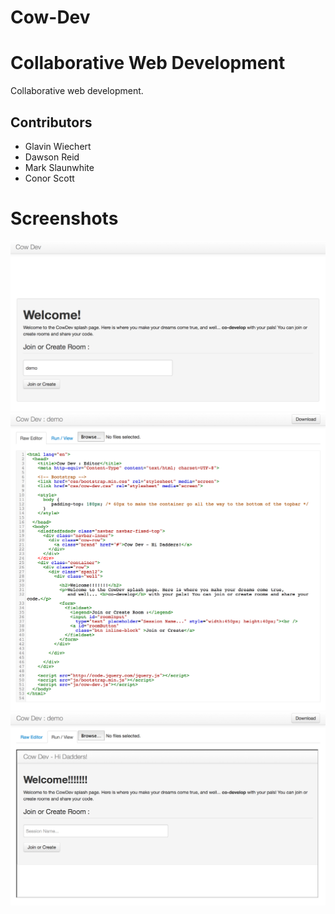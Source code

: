 Cow-Dev
=======

# Collaborative Web Development
Collaborative web development.

## Contributors
- Glavin Wiechert
- Dawson Reid
- Mark Slaunwhite
- Conor Scott

# Screenshots
[![Landing Page](/screenshots/landing_page.png)](glavin001.github.io/cow-dev/index.html)
[![Edit Page](/screenshots/demo_editor.png)](glavin001.github.io/cow-dev/edit.html#demo)
[![Edit Page](/screenshots/demo_viewer.png)](glavin001.github.io/cow-dev/edit.html#demo)

